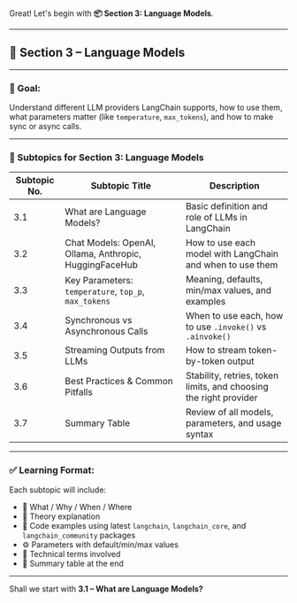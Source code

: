 Great! Let's begin with **📦 Section 3: Language Models**.

---

## 📘 Section 3 – **Language Models**

---

### 🎯 Goal:

Understand different LLM providers LangChain supports, how to use them, what parameters matter (like `temperature`, `max_tokens`), and how to make sync or async calls.

---

### 🧩 Subtopics for Section 3: Language Models

| Subtopic No. | Subtopic Title                                         | Description                                                       |
| ------------ | ------------------------------------------------------ | ----------------------------------------------------------------- |
| 3.1          | What are Language Models?                              | Basic definition and role of LLMs in LangChain                    |
| 3.2          | Chat Models: OpenAI, Ollama, Anthropic, HuggingFaceHub | How to use each model with LangChain and when to use them         |
| 3.3          | Key Parameters: `temperature`, `top_p`, `max_tokens`   | Meaning, defaults, min/max values, and examples                   |
| 3.4          | Synchronous vs Asynchronous Calls                      | When to use each, how to use `.invoke()` vs `.ainvoke()`          |
| 3.5          | Streaming Outputs from LLMs                            | How to stream token-by-token output                               |
| 3.6          | Best Practices & Common Pitfalls                       | Stability, retries, token limits, and choosing the right provider |
| 3.7          | Summary Table                                          | Review of all models, parameters, and usage syntax                |

---

### ✅ Learning Format:

Each subtopic will include:

* 🧠 What / Why / When / Where
* 📘 Theory explanation
* 🧪 Code examples using latest `langchain`, `langchain_core`, and `langchain_community` packages
* ⚙️ Parameters with default/min/max values
* 🧠 Technical terms involved
* 📄 Summary table at the end

---

Shall we start with **3.1 – What are Language Models?**

